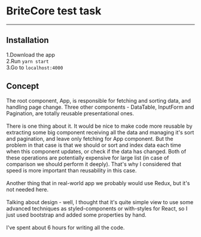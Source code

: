 # BriteCore test task
***
Installation
-----------
1.Download the app\
2.Run `yarn start`\
3.Go to `localhost:4000`

Concept
-----------
The root component, App, is responsible for fetching and sorting data, and handling page change. Three other components - DataTable, InputForm and Pagination, are totally reusable presentational ones.\
\
There is one thing about it. It would be nice to make code more reusable by extracting some big component receiving all the data and managing it's sort and pagination, and leave only fetching for App component. But the problem in that case is that we should or sort and index data each time when this component updates, or check if the data has changed. Both of these operations are potentially expensive for large list (in case of comparison we should perform it deeply). That's why I considered that speed is more important than reusability in this case.\
\
Another thing that in real-world app we probably would use Redux, but it's not needed here.\
\
Talking about design - well, I thought that it's quite simple view to use some advanced techniques as styled-components or with-styles for React, so I just used bootstrap and added some properties by hand.\
\
I've spent about 6 hours for writing all the code.
